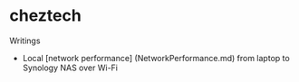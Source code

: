 # cheztech

Writings
* Local [network performance] (NetworkPerformance.md) from laptop to Synology NAS over Wi-Fi